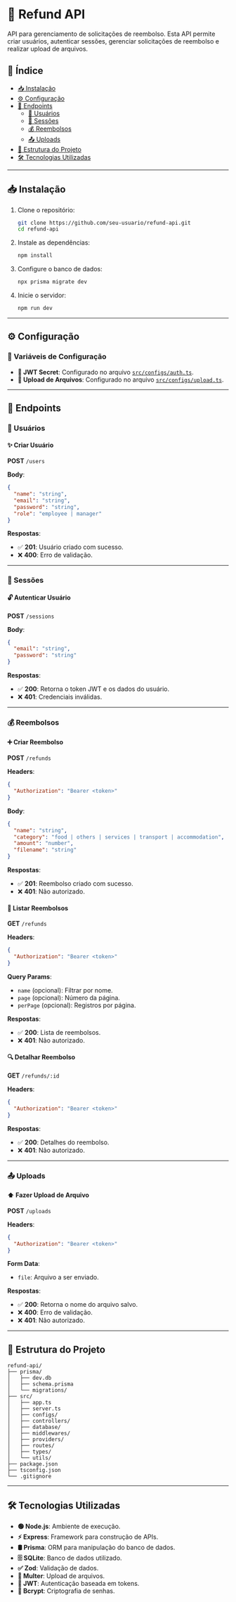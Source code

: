 # 🚀 Refund API

API para gerenciamento de solicitações de reembolso. Esta API permite criar usuários, autenticar sessões, gerenciar solicitações de reembolso e realizar upload de arquivos.

## 📑 Índice

- [📥 Instalação](#-instalacao)
- [⚙️ Configuração](#️-configuracao)
- [🔗 Endpoints](#-endpoints)
  - [👤 Usuários](#-usuarios)
  - [🔑 Sessões](#-sessoes)
  - [💰 Reembolsos](#-reembolsos)
  - [📤 Uploads](#-uploads)
- [📂 Estrutura do Projeto](#-estrutura-do-projeto)
- [🛠️ Tecnologias Utilizadas](#️-tecnologias-utilizadas)

---

## 📥 Instalação

1. Clone o repositório:
   ```bash
   git clone https://github.com/seu-usuario/refund-api.git
   cd refund-api
   ```

2. Instale as dependências:
   ```bash
   npm install
   ```

3. Configure o banco de dados:
   ```bash
   npx prisma migrate dev
   ```

4. Inicie o servidor:
   ```bash
   npm run dev
   ```

---

## ⚙️ Configuração

### 🔧 Variáveis de Configuração

- **🔑 JWT Secret**: Configurado no arquivo [`src/configs/auth.ts`](src/configs/auth.ts).
- **📂 Upload de Arquivos**: Configurado no arquivo [`src/configs/upload.ts`](src/configs/upload.ts).

---

## 🔗 Endpoints

### 👤 Usuários

#### ✨ Criar Usuário
**POST** `/users`

**Body**:
```json
{
  "name": "string",
  "email": "string",
  "password": "string",
  "role": "employee | manager"
}
```

**Respostas**:
- ✅ **201**: Usuário criado com sucesso.
- ❌ **400**: Erro de validação.

---

### 🔑 Sessões

#### 🔓 Autenticar Usuário
**POST** `/sessions`

**Body**:
```json
{
  "email": "string",
  "password": "string"
}
```

**Respostas**:
- ✅ **200**: Retorna o token JWT e os dados do usuário.
- ❌ **401**: Credenciais inválidas.

---

### 💰 Reembolsos

#### ➕ Criar Reembolso
**POST** `/refunds`

**Headers**:
```json
{
  "Authorization": "Bearer <token>"
}
```

**Body**:
```json
{
  "name": "string",
  "category": "food | others | services | transport | accommodation",
  "amount": "number",
  "filename": "string"
}
```

**Respostas**:
- ✅ **201**: Reembolso criado com sucesso.
- ❌ **401**: Não autorizado.

#### 📄 Listar Reembolsos
**GET** `/refunds`

**Headers**:
```json
{
  "Authorization": "Bearer <token>"
}
```

**Query Params**:
- `name` (opcional): Filtrar por nome.
- `page` (opcional): Número da página.
- `perPage` (opcional): Registros por página.

**Respostas**:
- ✅ **200**: Lista de reembolsos.
- ❌ **401**: Não autorizado.

#### 🔍 Detalhar Reembolso
**GET** `/refunds/:id`

**Headers**:
```json
{
  "Authorization": "Bearer <token>"
}
```

**Respostas**:
- ✅ **200**: Detalhes do reembolso.
- ❌ **401**: Não autorizado.

---

### 📤 Uploads

#### ⬆️ Fazer Upload de Arquivo
**POST** `/uploads`

**Headers**:
```json
{
  "Authorization": "Bearer <token>"
}
```

**Form Data**:
- `file`: Arquivo a ser enviado.

**Respostas**:
- ✅ **200**: Retorna o nome do arquivo salvo.
- ❌ **400**: Erro de validação.
- ❌ **401**: Não autorizado.

---

## 📂 Estrutura do Projeto

```plaintext
refund-api/
├── prisma/
│   ├── dev.db
│   ├── schema.prisma
│   └── migrations/
├── src/
│   ├── app.ts
│   ├── server.ts
│   ├── configs/
│   ├── controllers/
│   ├── database/
│   ├── middlewares/
│   ├── providers/
│   ├── routes/
│   ├── types/
│   └── utils/
├── package.json
├── tsconfig.json
└── .gitignore
```

---

## 🛠️ Tecnologias Utilizadas

- **🟢 Node.js**: Ambiente de execução.
- **⚡ Express**: Framework para construção de APIs.
- **🛢️ Prisma**: ORM para manipulação do banco de dados.
- **🗄️ SQLite**: Banco de dados utilizado.
- **✅ Zod**: Validação de dados.
- **📁 Multer**: Upload de arquivos.
- **🔐 JWT**: Autenticação baseada em tokens.
- **🔑 Bcrypt**: Criptografia de senhas.
